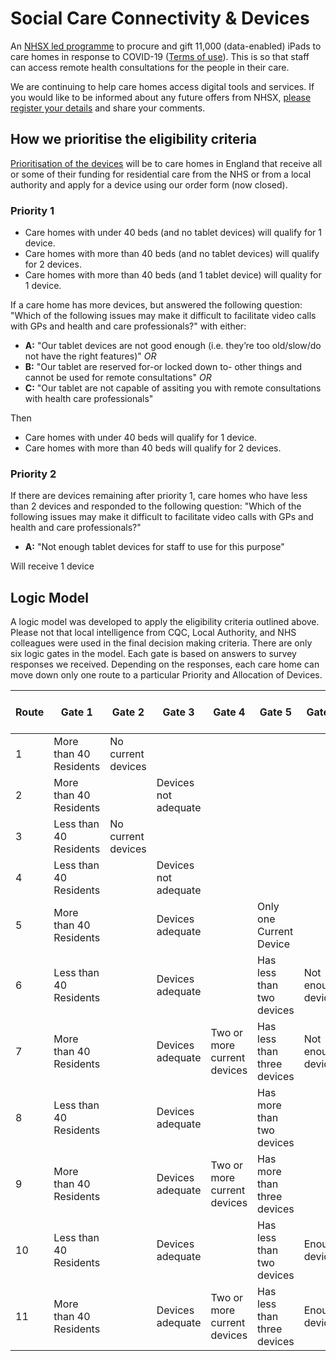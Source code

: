 # Social Care Connectivity & Devices
An [NHSX led programme](https://www.nhsx.nhs.uk/covid-19-response/social-care/ipad-offer-care-homes/) to procure and gift 11,000 (data-enabled) iPads to care homes in response to COVID-19 ([Terms of use](https://www.nhsx.nhs.uk/covid-19-response/social-care/terms-use-and-eligibility-criteria-ipads-care-homes/)). This is so that staff can access remote health consultations for the people in their care.

We are continuing to help care homes access digital tools and services. If you would like to be informed about any future offers from NHSX, [please register your details](https://www.smartsurvey.co.uk/s/2UGJAW/) and share your comments.

## How we prioritise the eligibility criteria

[Prioritisation of the devices](https://www.nhsx.nhs.uk/covid-19-response/social-care/eligibility-criteria-ipad-offer/) will be to care homes in England that receive all or some of their funding for residential care from the NHS or from a local authority and apply for a device using our order form (now closed).

### Priority 1

- Care homes with under 40 beds (and no tablet devices) will qualify for 1 device. 
- Care homes with more than 40 beds (and no tablet devices) will qualify for 2 devices. 
- Care homes with more than 40 beds (and 1 tablet device) will quality for 1 device.

If a care home has more devices, but answered the following question: "Which of the following issues may make it difficult to facilitate video calls with GPs and health and care professionals?" with either:
- **A:** "Our tablet devices are not good enough (i.e. they’re too old/slow/do not have the right features)"
*OR*
- **B:** "Our tablet are reserved for-or locked down to- other things and cannot be used for remote consultations"
*OR*
- **C:** "Our tablet are not capable of assiting you with remote consultations with health care professionals"

Then
- Care homes with under 40 beds will qualify for 1 device. 
- Care homes with more than 40 beds will qualify for 2 devices. 

### Priority 2

If there are devices remaining after priority 1, care homes who have less than 2 devices and responded to the following question: "Which of the following issues may make it difficult to facilitate video calls with GPs and health and care professionals?"
- **A:** "Not enough tablet devices for staff to use for this purpose"

Will receive 1 device

## Logic Model

A logic model was developed to apply the eligibility criteria outlined above. Please not that local intelligence from CQC, Local Authority, and NHS colleagues were used in the final decision making criteria. There are only six logic gates in the model. Each gate is based on answers to survey responses we received. Depending on the responses, each care home can move down only one route to a particular Priority and Allocation of Devices.

|Route|Gate 1|Gate 2|Gate 3|Gate 4|Gate 5|Gate 6|Priority|Number of iPads|
|-|-|-|-|-|-|-|-|-:|
|1|More than 40 Residents|No current devices| | | |	|Priority One|2|
|2|More than 40 Residents| |Devices not adequate| | | |Priority One	|2|
|3|Less than 40 Residents|No current devices| | | |	|Priority One	|1|
|4|Less than 40 Residents|	|Devices not adequate | | |	|Priority One|1|
|5|More than 40 Residents| |Devices adequate|	|Only one Current Device| |Priority One|1|
|6|Less than 40 Residents| |Devices adequate|	|Has less than two devices|Not enough devices|Priority Two|1|
|7|More than 40 Residents| |Devices adequate|	Two or more current devices|Has less than three devices	|Not enough devices	|Priority Two|1|
|8|Less than 40 Residents| |Devices adequate| |Has more than two devices| |Ineligible|0|
|9|More than 40 Residents| |Devices adequate|Two or more current devices|Has more than three devices| |Ineligible	|0|
|10|Less than 40 Residents| |Devices adequate| |Has less than two devices|Enough devices	|Ineligible	|0|
|11|More than 40 Residents||Devices adequate|Two or more current devices|Has less than three devices|Enough devices|Ineligible|0|
